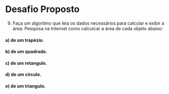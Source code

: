 # Desafio Proposto
09. Faça um algoritmo que leia os dados necessários para calcular e exibir a área:
Pesquisa na Internet como calculcar a área de cada objeto abaixo:
#### a) de um trapézio.
#### b) de um quadrado.
#### c) de um retangulo.
#### d) de um círculo.
#### e) de um triangulo.
